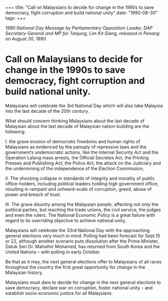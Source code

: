 +++ 
title: "Call on Malaysians to decide for change in the 1990s to save democracy, fight corruption and build national unity"
date: "1990-08-30"
tags:
+++

_1990 National Day Message by Parliamentary Opposition Leader, DAP Secretary-General and MP for Tanjung, Lim Kit Siang, released in Penang on August 30, 1990._

# Call on Malaysians to decide for change in the 1990s to save democracy, fight corruption and build national unity.

Malaysians will celebrate the 3rd National Day which will also take Malaysia into the last decade of the 20th century.</u>

What should concern thinking Malaysians about the last decade of Malaysian about the last decade of Malaysian nation-building are the following:

I.	the grave erosion of democratic freedoms and human rights of Malaysians as evidenced by the panoply of repressive laws and the government’s undemocratic actions, like the Internal Security Act and the Operation Lalang mass arrests, the Official Secretes Act, the Printing Presses and Publishing Act, the Police Act, the attack on the Judiciary and the undermining of the independence of the Election Commission;

II.	The shocking collapse in standards of integrity and morality of public office-holders, including political leaders holding high government office, resulting in rampant and unheard-scale of corruption, greed, abuse of power and breach of trust.

III.	The grave disunity among the Malaysian people, affecting not only the political parties, but reaching the trade unions, the civil service, the judges and even the rulers. The National Economic Policy is a great failure with regard to its overriding objective to achieve national unity.

Malaysians will celebrate the 33rd National Day with the approaching general elections very much in mind. Polling had been forecast for Sept.15 or 22, although another scenario puts dissolution after the Prime Minister, Datuk Seri Dr. Mahathir Mohamed, has returned from South Korea and the United Nations – with polling in early October.

Be that as it may, the next general elections offer to Malaysians of all races throughout the country the first great opportunity for change in the Malaysian history.

Malaysians must dare to decide for change in the next general elections to save democracy, declare war on corruption, foster national unity – and establish socio-economic justice for all Malaysians.     
 
